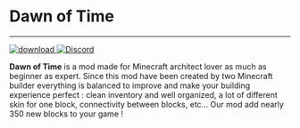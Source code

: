 # Dawn of Time
***
[download]: https://img.shields.io/badge/loader-forge-1976d2?style=flat-square&color=orange&logo=curseforge&labelColor=0d1117
[downloadLink]: https://www.curseforge.com/minecraft/mc-mods/dawn-of-time
[ ![download][] ][downloadLink]
<a href="https://discord.gg/MrHu9MJ">
<img alt="Discord" src="https://img.shields.io/discord/303974483591692289?color=informational&label=discord&logo=discord&style=flat-square&logoColor=white&labelColor=0d1117">
</a>

**Dawn of Time** is a mod made for Minecraft architect lover as much as beginner as expert. Since this mod have been created by two Minecraft builder everything is balanced to improve and make your building experience perfect : clean inventory and well organized, a lot of different skin for one block, connectivity between blocks, etc… Our mod add nearly 350 new blocks to your game !